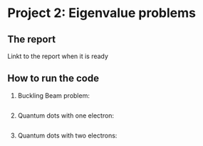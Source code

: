 # Project 2: Eigenvalue problems

## The report

Linkt to the report when it is ready

## How to run the code

1. Buckling Beam problem:

```
```

2. Quantum dots with one electron:

```
```

3. Quantum dots with two electrons: 

```
```

